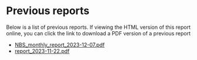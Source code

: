 # Previous reports

Below is a list of previous reports. If viewing the HTML version of this report online, you can click the link to download a PDF version of a previous report
* [NBS_monthly_report_2023-12-07.pdf](../reports/NBS_monthly_report_2023-12-07.pdf)
* [report_2023-11-22.pdf](../reports/report_2023-11-22.pdf)

